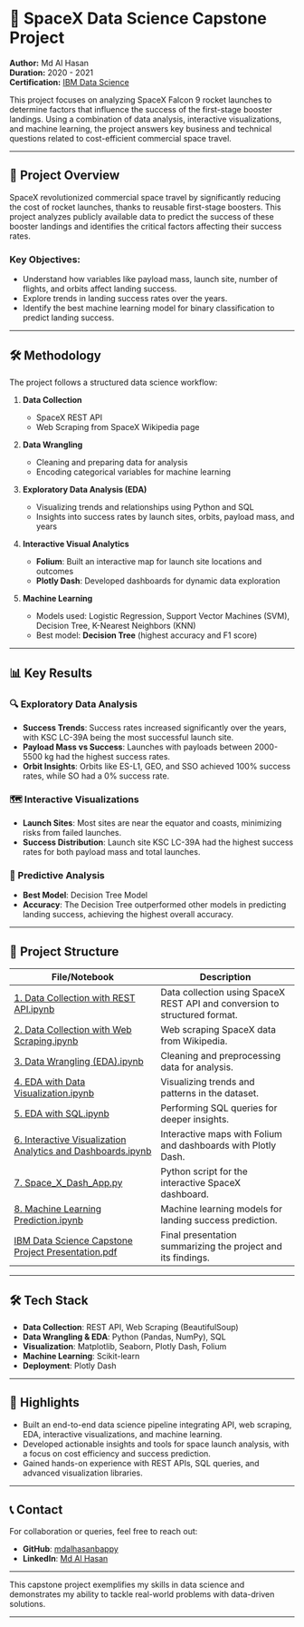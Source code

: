 
# 🚀 SpaceX Data Science Capstone Project  

**Author:** Md Al Hasan  
**Duration:** 2020 - 2021  
**Certification:** [IBM Data Science](https://coursera.org/verify/professional-cert/Z3MWAD4BYE8Y)  

This project focuses on analyzing SpaceX Falcon 9 rocket launches to determine factors that influence the success of the first-stage booster landings. Using a combination of data analysis, interactive visualizations, and machine learning, the project answers key business and technical questions related to cost-efficient commercial space travel.

---

## 📄 Project Overview  

SpaceX revolutionized commercial space travel by significantly reducing the cost of rocket launches, thanks to reusable first-stage boosters. This project analyzes publicly available data to predict the success of these booster landings and identifies the critical factors affecting their success rates.  

### Key Objectives:  
- Understand how variables like payload mass, launch site, number of flights, and orbits affect landing success.  
- Explore trends in landing success rates over the years.  
- Identify the best machine learning model for binary classification to predict landing success.  

---

## 🛠️ Methodology  

The project follows a structured data science workflow:  

1. **Data Collection**  
   - SpaceX REST API  
   - Web Scraping from SpaceX Wikipedia page  

2. **Data Wrangling**  
   - Cleaning and preparing data for analysis  
   - Encoding categorical variables for machine learning  

3. **Exploratory Data Analysis (EDA)**  
   - Visualizing trends and relationships using Python and SQL  
   - Insights into success rates by launch sites, orbits, payload mass, and years  

4. **Interactive Visual Analytics**  
   - **Folium**: Built an interactive map for launch site locations and outcomes  
   - **Plotly Dash**: Developed dashboards for dynamic data exploration  

5. **Machine Learning**  
   - Models used: Logistic Regression, Support Vector Machines (SVM), Decision Tree, K-Nearest Neighbors (KNN)  
   - Best model: **Decision Tree** (highest accuracy and F1 score)  

---

## 📊 Key Results  

### 🔍 Exploratory Data Analysis  
- **Success Trends**: Success rates increased significantly over the years, with KSC LC-39A being the most successful launch site.  
- **Payload Mass vs Success**: Launches with payloads between 2000-5500 kg had the highest success rates.  
- **Orbit Insights**: Orbits like ES-L1, GEO, and SSO achieved 100% success rates, while SO had a 0% success rate.  

### 🗺️ Interactive Visualizations  
- **Launch Sites**: Most sites are near the equator and coasts, minimizing risks from failed launches.  
- **Success Distribution**: Launch site KSC LC-39A had the highest success rates for both payload mass and total launches.  

### 🤖 Predictive Analysis  
- **Best Model**: Decision Tree Model  
- **Accuracy**: The Decision Tree outperformed other models in predicting landing success, achieving the highest overall accuracy.  

---

## 📁 Project Structure  

| File/Notebook                                | Description                                                                                     |  
|----------------------------------------------|-------------------------------------------------------------------------------------------------|  
| [1. Data Collection with REST API.ipynb](https://github.com/mdalhasanbappy/Portfolios/blob/main/IBM%20Applied%20Data%20Science%20Capstone%20Project/1.%20Data%20Collection%20with%20REST%20API.ipynb)  | Data collection using SpaceX REST API and conversion to structured format.                     |  
| [2. Data Collection with Web Scraping.ipynb](https://github.com/mdalhasanbappy/Portfolios/blob/main/IBM%20Applied%20Data%20Science%20Capstone%20Project/2.%20Data%20Collection%20with%20Web%20Scraping.ipynb)  | Web scraping SpaceX data from Wikipedia.                                                      |  
| [3. Data Wrangling (EDA).ipynb](https://github.com/mdalhasanbappy/Portfolios/blob/main/IBM%20Applied%20Data%20Science%20Capstone%20Project/3.%20Data%20Wrangling%20(EDA).ipynb)  | Cleaning and preprocessing data for analysis.                                                 |  
| [4. EDA with Data Visualization.ipynb](https://github.com/mdalhasanbappy/Portfolios/blob/main/IBM%20Applied%20Data%20Science%20Capstone%20Project/4.%20EDA%20with%20Data%20Visualization.ipynb)  | Visualizing trends and patterns in the dataset.                                               |  
| [5. EDA with SQL.ipynb](https://github.com/mdalhasanbappy/Portfolios/blob/main/IBM%20Applied%20Data%20Science%20Capstone%20Project/5.%20EDA%20with%20SQL.ipynb)  | Performing SQL queries for deeper insights.                                                   |  
| [6. Interactive Visualization Analytics and Dashboards.ipynb](https://github.com/mdalhasanbappy/Portfolios/blob/main/IBM%20Applied%20Data%20Science%20Capstone%20Project/6.%20Interactive%20Visualization%20Analytics%20and%20Dashboards.ipynb)  | Interactive maps with Folium and dashboards with Plotly Dash.                                 |  
| [7. Space_X_Dash_App.py](https://github.com/mdalhasanbappy/Portfolios/blob/main/IBM%20Applied%20Data%20Science%20Capstone%20Project/7.%20Space_X_Dash_App.py)  | Python script for the interactive SpaceX dashboard.                                           |  
| [8. Machine Learning Prediction.ipynb](https://github.com/mdalhasanbappy/Portfolios/blob/main/IBM%20Applied%20Data%20Science%20Capstone%20Project/8.%20Machine%20Learning%20Prediction.ipynb)  | Machine learning models for landing success prediction.                                       |  
| [IBM Data Science Capstone Project Presentation.pdf](https://github.com/mdalhasanbappy/Portfolios/blob/main/IBM%20Applied%20Data%20Science%20Capstone%20Project/IBM%20Data%20Science%20Capstone%20Project%20Presentation.pdf)  | Final presentation summarizing the project and its findings.                                  |  

---

## 🛠️ Tech Stack  

- **Data Collection**: REST API, Web Scraping (BeautifulSoup)  
- **Data Wrangling & EDA**: Python (Pandas, NumPy), SQL  
- **Visualization**: Matplotlib, Seaborn, Plotly Dash, Folium  
- **Machine Learning**: Scikit-learn  
- **Deployment**: Plotly Dash  

---

## 🌟 Highlights  

- Built an end-to-end data science pipeline integrating API, web scraping, EDA, interactive visualizations, and machine learning.  
- Developed actionable insights and tools for space launch analysis, with a focus on cost efficiency and success prediction.  
- Gained hands-on experience with REST APIs, SQL queries, and advanced visualization libraries.  

---

## 📞 Contact  

For collaboration or queries, feel free to reach out:  
- **GitHub**: [mdalhasanbappy](https://github.com/mdalhasanbappy)  
- **LinkedIn**: [Md Al Hasan](https://www.linkedin.com/in/mdalhasanbappy/)  

---

This capstone project exemplifies my skills in data science and demonstrates my ability to tackle real-world problems with data-driven solutions.  

---
